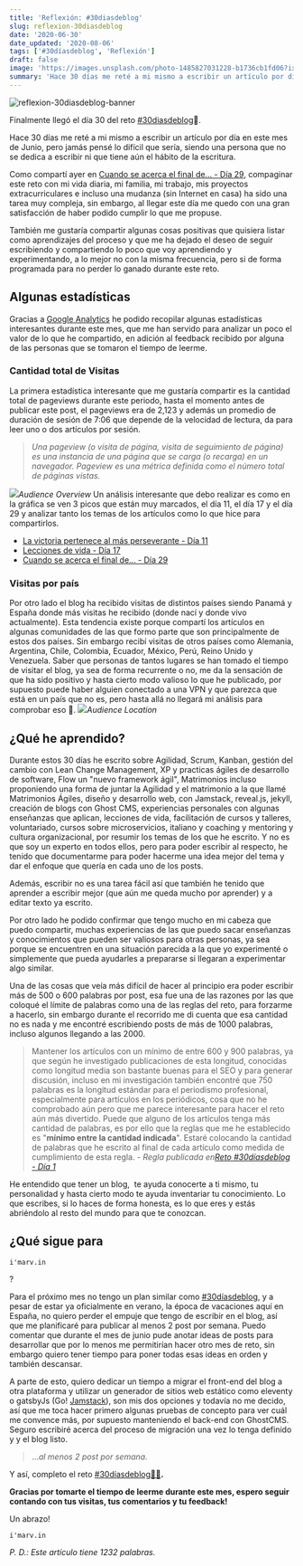 ```yaml
---
title: 'Reflexión: #30diasdeblog'
slug: reflexion-30diasdeblog
date: '2020-06-30'
date_updated: '2020-08-06'
tags: ['#30díasdeblog', 'Reflexión']
draft: false
image: 'https://images.unsplash.com/photo-1485827031228-b1736cb1fd06?ixlib=rb-1.2.1&q=80&fm=jpg&crop=entropy&cs=tinysrgb&w=2000&fit=max&ixid=eyJhcHBfaWQiOjExNzczfQ'
summary: 'Hace 30 días me reté a mi mismo a escribir un artículo por día en este mes de Junio y aquí estamos, en el dia más esperado, el día 30.'
---
```


![reflexion-30diasdeblog-banner](https://images.unsplash.com/photo-1485827031228-b1736cb1fd06?ixlib=rb-1.2.1&q=80&fm=jpg&crop=entropy&cs=tinysrgb&w=2000&fit=max&ixid=eyJhcHBfaWQiOjExNzczfQ)

Finalmente llegó el día 30 del reto [#30diasdeblog](/tag/30diasdeblog/)🥂.

Hace 30 días me reté a mi mismo a escribir un artículo por día en este mes de Junio, pero jamás pensé lo difícil que sería, siendo una persona que no se dedica a escribir ni que tiene aún el hábito de la escritura.

Como compartí ayer en [Cuando se acerca el final de... - Día 29](/cuando-acerca-final/), compaginar este reto con mi vida diaria, mi familia, mi trabajo, mis proyectos extracurriculares e incluso una mudanza (sin Internet en casa) ha sido una tarea muy compleja, sin embargo, al llegar este día me quedo con una gran satisfacción de haber podido cumplir lo que me propuse.

También me gustaría compartir algunas cosas positivas que quisiera listar como aprendizajes del proceso y que me ha dejado el deseo de seguir escribiendo y compartiendo lo poco que voy aprendiendo y experimentando, a lo mejor no con la misma frecuencia, pero si de forma programada para no perder lo ganado durante este reto.

## Algunas estadísticas

Gracias a [Google Analytics](https://analytics.google.com/) he podido recopilar algunas estadísticas interesantes durante este mes, que me han servido para analizar un poco el valor de lo que he compartido, en adición al feedback recibido por alguna de las personas que se tomaron el tiempo de leerme.

### Cantidad total de Visitas

La primera estadística interesante que me gustaría compartir es la cantidad total de pageviews durante este periodo, hasta el momento antes de publicar este post, el pageviews era de 2,123 y además un promedio de duración de sesión de 7:06 que depende de la velocidad de lectura, da para leer uno o dos artículos por sesión.

> _Una pageview (o visita de página, visita de seguimiento de página) es una instancia de una página que se carga (o recarga) en un navegador. Pageview es una métrica definida como el número total de páginas vistas._

![](https://digitalpress.fra1.cdn.digitaloceanspaces.com/cd0euxp/2020/06/image-38.png)_Audience Overview_
Un análisis interesante que debo realizar es como en la gráfica se ven 3 picos que están muy marcados, el día 11, el día 17 y el día 29 y analizar tanto los temas de los artículos como lo que hice para compartirlos.

- [La victoria pertenece al más perseverante - Día 11](/perseverancia/)
- [Lecciones de vida - Día 17](/lecciones-vida/)
- [Cuando se acerca el final de... - Día 29](/cuando-acerca-final/)

### Visitas por país

Por otro lado el blog ha recibido visitas de distintos países siendo Panamá y España donde más visitas he recibido (donde nací y donde vivo actualmente). Esta tendencia existe porque compartí los artículos en algunas comunidades de las que formo parte que son principalmente de estos dos países. Sin embargo recibí visitas de otros países como Alemania, Argentina, Chile, Colombia, Ecuador, México, Perú, Reino Unido y Venezuela. Saber que personas de tantos lugares se han tomado el tiempo de visitar el blog, ya sea de forma recurrente o no, me da la sensación de que ha sido positivo y hasta cierto modo valioso lo que he publicado, por supuesto puede haber alguien conectado a una VPN y que parezca que está en un país que no es, pero hasta allá no llegará mi análisis para comprobar eso 🧐.
![](https://digitalpress.fra1.cdn.digitaloceanspaces.com/cd0euxp/2020/06/image-39.png)_Audience Location_

## ¿Qué he aprendido?

Durante estos 30 días he escrito sobre Agilidad, Scrum, Kanban, gestión del cambio con Lean Change Management, XP y practicas ágiles de desarrollo de software, Flow un "nuevo framework ágil", Matrimonios incluso proponiendo una forma de juntar la Agilidad y el matrimonio a la que llamé Matrimonios Ágiles, diseño y desarrollo web, con Jamstack, reveal.js, jekyll, creación de blogs con Ghost CMS, experiencias personales con algunas enseñanzas que aplican, lecciones de vida, facilitación de cursos y talleres, voluntariado, cursos sobre microservicios, italiano y coaching y mentoring y cultura organizacional, por resumir los temas de los que he escrito. Y no es que soy un experto en todos ellos, pero para poder escribir al respecto, he tenido que documentarme para poder hacerme una idea mejor del tema y dar el enfoque que quería en cada uno de los posts.

Además, escribir no es una tarea fácil así que también he tenido que aprender a escribir mejor (que aún me queda mucho por aprender) y a editar texto ya escrito.

Por otro lado he podido confirmar que tengo mucho en mi cabeza que puedo compartir, muchas experiencias de las que puedo sacar enseñanzas y conocimientos que pueden ser valiosos para otras personas, ya sea porque se encuentren en una situación parecida a la que yo experimenté o simplemente que pueda ayudarles a prepararse si llegaran a experimentar algo similar.

Una de las cosas que veía más difícil de hacer al principio era poder escribir más de 500 o 600 palabras por post, esa fue una de las razones por las que coloqué el límite de palabras como una de las reglas del reto, para forzarme a hacerlo, sin embargo durante el recorrido me di cuenta que esa cantidad no es nada y me encontré escribiendo posts de más de 1000 palabras, incluso algunos llegando a las 2000.

> Mantener los artículos con un mínimo de entre 600 y 900 palabras, ya que según he investigado publicaciones de esta longitud, conocidas como longitud media son bastante buenas para el SEO y para generar discusión, incluso en mi investigación también encontré que 750 palabras es la longitud estándar para el periodismo profesional, especialmente para artículos en los periódicos, cosa que no he comprobado aún pero que me parece interesante para hacer el reto aún más divertido. Puede que alguno de los artículos tenga más cantidad de palabras, es por ello que la reglas que me he establecido es "**mínimo entre la cantidad indicada**". Estaré colocando la cantidad de palabras que he escrito al final de cada artículo como medida de cumplimiento de esta regla. - _Regla publicada en_[_Reto #30díasdeblog - Día 1_](/reto-30-dias/)

He entendido que tener un blog,  te ayuda conocerte a ti mismo, tu personalidad y hasta cierto modo te ayuda inventariar tu conocimiento. Lo que escribes, si lo haces de forma honesta, es lo que eres y estás abriéndolo al resto del mundo para que te conozcan.

## ¿Qué sigue para

    i'marv.in

?

‌Para el próximo mes no tengo un plan similar como [#30díasdeblog](/tag/30diasdeblog/), y a pesar de estar ya oficialmente en verano, la época de vacaciones aquí en España, no quiero perder el empuje que tengo de escribir en el blog, así que me planificaré para publicar al menos 2 post por semana. Puedo comentar que durante el mes de junio pude anotar ideas de posts para desarrollar que por lo menos me permitirían hacer otro mes de reto, sin embargo quiero tener tiempo para poner todas esas ideas en orden y también descansar.

A parte de esto, quiero dedicar un tiempo a migrar el front-end del blog a otra plataforma y utilizar un generador de sitios web estático como eleventy o gatsbyJs (Go! [Jamstack](/intro-jamstack/)), son mis dos opciones y todavía no me decido, así que me toca hacer primero algunas pruebas de concepto para ver cuál me convence más, por supuesto manteniendo el back-end con GhostCMS. Seguro escribiré acerca del proceso de migración una vez lo tenga definido y y el blog listo.

> …_al menos 2 post por semana._

Y así, completo el reto [#30díasdeblog](/tag/30diasdeblog/)**[👨‍💻](https://emojipedia.org/man-technologist/).**

**Gracias por tomarte el tiempo de leerme durante este mes, espero seguir contando con tus visitas, tus comentarios y tu feedback!**

Un abrazo!

    i'marv.in

_P. D.: Este artículo tiene 1232 palabras._
